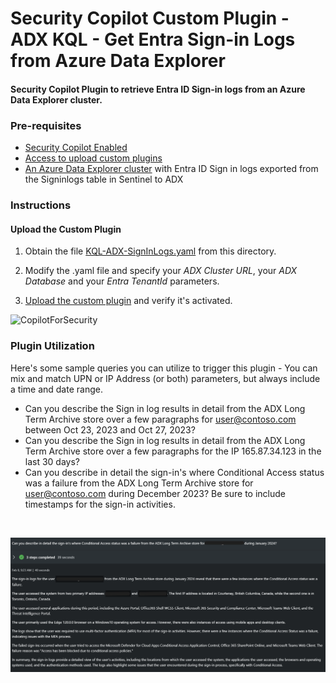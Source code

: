 # Security Copilot Custom Plugin - ADX KQL - Get Entra Sign-in Logs from Azure Data Explorer

#### Security Copilot Plugin to retrieve Entra ID Sign-in logs from an Azure Data Explorer cluster.

### Pre-requisites

* [Security Copilot Enabled](https://learn.microsoft.com/en-us/security-copilot/get-started-security-copilot#onboarding-to-microsoft-security-copilot)
* [Access to upload custom plugins](https://learn.microsoft.com/en-us/security-copilot/manage-plugins?tabs=securitycopilotplugin#managing-custom-plugins)
* [An Azure Data Explorer cluster](https://techcommunity.microsoft.com/t5/microsoft-sentinel-blog/using-azure-data-explorer-for-long-term-retention-of-microsoft/ba-p/1883947) with Entra ID Sign in logs exported from the Signinlogs table in Sentinel to ADX

### Instructions
#### Upload the Custom Plugin

1. Obtain the file [KQL-ADX-SignInLogs.yaml](https://github.com/Azure/Copilot-For-Security/blob/main/Plugins/Community%20Based%20Plugins/Microsoft%20Sentinel%20Custom%20Plugin%20Scenarios/HuntSignInLogs-ADX/KQL-ADX-SignInLogs.yaml) from this directory.
2. Modify the .yaml file and specify your *ADX Cluster URL*, your *ADX Database* and your *Entra TenantId* parameters.
  
3. [Upload the custom plugin](https://learn.microsoft.com/en-us/security-copilot/manage-plugins?tabs=securitycopilotplugin#add-custom-plugins) and verify it's activated.

![CopilotForSecurity](https://learn.microsoft.com/en-us/security-copilot/media/add-plugin-button.png)

### Plugin Utilization

Here's some sample queries you can utilize to trigger this plugin - You can mix and match UPN or IP Address (or both) parameters, but always include a time and date range.

 * Can you describe the Sign in log results in detail from the ADX Long Term Archive store over a few paragraphs for user@contoso.com between Oct 23, 2023 and Oct 27, 2023?
* Can you describe the Sign in log results in detail from the ADX Long Term Archive store over a few paragraphs for the IP 165.87.34.123 in the last 30 days?
 * Can you describe in detail the sign-in's where Conditional Access status was a failure from the ADX Long Term Archive store for user@contoso.com during December 2023?  Be sure to include timestamps for the sign-in activities.
<br>

![ADX](https://github.com/Azure/Copilot-For-Security/blob/main/Plugins/Community%20Based%20Plugins/Images/adx-masked.png)
